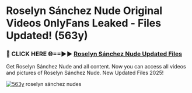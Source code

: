 # Roselyn Sánchez Nude Original Videos 0nlyFans Leaked - Files Updated! (563y)

<h3>🔴 CLICK HERE 🌐==►► <a href="https://tinyurl.com/52m3yx9h" rel="nofollow">Roselyn Sánchez Nude Updated Files</a></h3>

Get Roselyn Sánchez Nude and all content. Now you can access all videos and pictures of Roselyn Sánchez Nude. New Updated Files 2025!

[![563y](https://i.imgur.com/TnHtlc8.gif)](https://tinyurl.com/52m3yx9h)
roselyn sánchez nudes